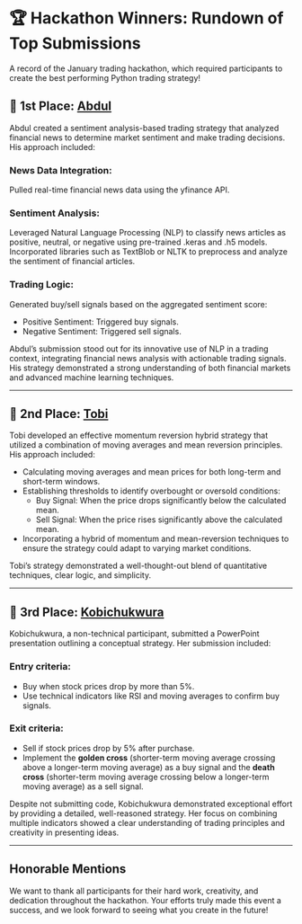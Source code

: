 # 🏆 Hackathon Winners: Rundown of Top Submissions

A record of the January trading hackathon, which required participants to create the best performing Python trading strategy!

## 🥇 1st Place: [Abdul](https://www.linkedin.com/in/abdul-rahman-chamma)

Abdul created a sentiment analysis-based trading strategy that analyzed financial news to determine market sentiment and make trading decisions. His approach included:

### News Data Integration:

Pulled real-time financial news data using the yfinance API.

### Sentiment Analysis:

Leveraged Natural Language Processing (NLP) to classify news articles as positive, neutral, or negative using pre-trained .keras and .h5 models.
Incorporated libraries such as TextBlob or NLTK to preprocess and analyze the sentiment of financial articles.

### Trading Logic:

Generated buy/sell signals based on the aggregated sentiment score:

- Positive Sentiment: Triggered buy signals.
- Negative Sentiment: Triggered sell signals.

Abdul’s submission stood out for its innovative use of NLP in a trading context, integrating financial news analysis with actionable trading signals. His strategy demonstrated a strong understanding of both financial markets and advanced machine learning techniques.

---

## 🥈 2nd Place: [Tobi](https://www.linkedin.com/in/oluwatobi-s/)

Tobi developed an effective momentum reversion hybrid strategy that utilized a combination of moving averages and mean reversion principles. His approach included:

- Calculating moving averages and mean prices for both long-term and short-term windows.
- Establishing thresholds to identify overbought or oversold conditions:
    - Buy Signal: When the price drops significantly below the calculated mean.
    - Sell Signal: When the price rises significantly above the calculated mean.
- Incorporating a hybrid of momentum and mean-reversion techniques to ensure the strategy could adapt to varying market conditions.

Tobi’s strategy demonstrated a well-thought-out blend of quantitative techniques, clear logic, and simplicity.

---

## 🥉 3rd Place: [Kobichukwura](https://www.linkedin.com/in/kobichukwura-mbonu-645036333/)

Kobichukwura, a non-technical participant, submitted a PowerPoint presentation outlining a conceptual strategy. Her submission included:

### Entry criteria:
- Buy when stock prices drop by more than 5%.
- Use technical indicators like RSI and moving averages to confirm buy signals.

### Exit criteria:
- Sell if stock prices drop by 5% after purchase.
- Implement the **golden cross** (shorter-term moving average crossing above a longer-term moving average) as a buy signal and the **death cross** (shorter-term moving average crossing below a longer-term moving average) as a sell signal.

Despite not submitting code, Kobichukwura demonstrated exceptional effort by providing a detailed, well-reasoned strategy. Her focus on combining multiple indicators showed a clear understanding of trading principles and creativity in presenting ideas.

---

## Honorable Mentions

We want to thank all participants for their hard work, creativity, and dedication throughout the hackathon. Your efforts truly made this event a success, and we look forward to seeing what you create in the future!
